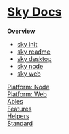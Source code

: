 <!--- This Overview was auto-generated using "npx sky readme" --> 

# [Sky Docs](/README.md)

**[Overview](..%2F..%2Fdocs%2Foverview%2FOverview.md)**   
* [sky init](..%2F..%2Fdocs%2Foverview%2F1.sky-init%2Fsky%20init.md)
* [sky readme](..%2F..%2Fdocs%2Foverview%2F2.sky-readme%2Fsky%20readme.md)
* [sky desktop](..%2F..%2Fdocs%2Foverview%2Fsky-desktop%2Fsky%20desktop.md)
* [sky node](..%2F..%2Fdocs%2Foverview%2Fsky-node%2Fsky%20node.md)
* [sky web](..%2F..%2Fdocs%2Foverview%2Fsky-web%2Fsky%20web.md)
  
[Platform: Node](..%2F..%2F%40node%2FPlatform%3A%20Node.md)   
[Platform: Web](..%2F..%2F%40web%2FPlatform%3A%20Web.md)   
[Ables](..%2F..%2Fables%2FAbles.md)   
[Features](..%2F..%2Ffeatures%2FFeatures.md)   
[Helpers](..%2F..%2Fhelpers%2FHelpers.md)   
[Standard](..%2F..%2Fstandard%2FStandard.md)   